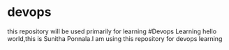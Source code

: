 # devops
this repository will be used primarily for learning
#Devops Learning
hello world,this is Sunitha Ponnala.I am using this repository for devops learning
